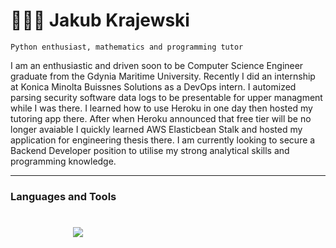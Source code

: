 <link rel="stylesheet" href="https://cdn.jsdelivr.net/gh/devicons/devicon@v2.15.1/devicon.min.css">
<style>
  .lan-tools {
    font-size:40px; 
    padding-right:10px;
  }
</style>


# 👨🏻‍💻 Jakub Krajewski

`Python enthusiast, mathematics and programming tutor` 

I am an enthusiastic and driven soon to be Computer Science Engineer graduate from the Gdynia Maritime University. Recently I did an internship at Konica Minolta Buissnes Solutions as a DevOps intern. I automized parsing security software data logs to be presentable for upper managment while I was there. I learned how to use Heroku in one day then hosted my tutoring app there. After when Heroku announced that free tier will be no longer avaiable I quickly learned AWS Elasticbean Stalk and hosted my application for engineering thesis there. I am currently looking to secure a Backend Developer position to utilise my strong analytical skills and programming knowledge. 


---

### Languages and Tools
<i class="lan-tools devicon-python-plain colored"></i>
<i class="lan-tools devicon-javascript-plain colored"></i>
<i class="lan-tools devicon-django-plain"></i>
<i class="lan-tools devicon-flask-original"></i>
<i class="lan-tools devicon-mysql-plain colored"></i>
<i class="lan-tools devicon-postgresql colored"></i>
<i class="lan-tools devicon-redis-plain colored"></i>
<i class="lan-tools devicon-git-plain colored"></i>
<i class="lan-tools devicon-amazonwebservices-original colored"></i>
<i class="lan-tools devicon-docker-plain colored"></i>
<img src="https://cdn.jsdelivr.net/gh/devicons/devicon/icons/docker/docker-plain.svg" />
<i class="lan-tools devicon-linux-plain colored"></i>
#



